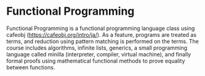 # Functional Programming

Functional Programming is a functional programming language class using cafeobj (https://cafeobj.org/intro/ja/). As a feature, programs are treated as terms, and reduction using pattern matching is performed on the terms. The course includes algorithms, infinite lists, generics, a small programming language called minilla (interpreter, compiler, virtual machine), and finally formal proofs using mathematical functional methods to prove equality between functions.

